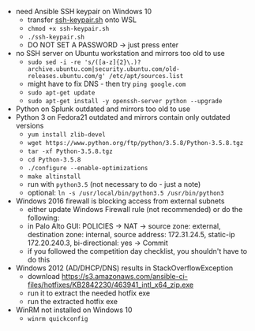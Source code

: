 - need Ansible SSH keypair on Windows 10
  - transfer [ssh-keypair.sh](../Scripts/ssh-keypair.sh) onto WSL
  - `chmod +x ssh-keypair.sh`
  - `./ssh-keypair.sh`
  - DO NOT SET A PASSWORD -> just press enter
- no SSH server on Ubuntu workstation and mirrors too old to use
  - `sudo sed -i -re 's/([a-z]{2}\.)?archive.ubuntu.com|security.ubuntu.com/old-releases.ubuntu.com/g' /etc/apt/sources.list`
  - might have to fix DNS - then try `ping google.com`
  - `sudo apt-get update`
  - `sudo apt-get install -y openssh-server python --upgrade`
- Python on Splunk outdated and mirrors too old to use
- Python 3 on Fedora21 outdated and mirrors contain only outdated versions
  - `yum install zlib-devel`
  - `wget https://www.python.org/ftp/python/3.5.8/Python-3.5.8.tgz`
  - `tar -xf Python-3.5.8.tgz`
  - `cd Python-3.5.8`
  - `./configure --enable-optimizations`
  - `make altinstall`
  - run with `python3.5` (not necessary to do - just a note)
  - optional: `ln -s /usr/local/bin/python3.5 /usr/bin/python3`
- Windows 2016 firewall is blocking access from external subnets
  - either update Windows Firewall rule (not recommended) or do the following:
  - in Palo Alto GUI: POLICIES -> NAT -> source zone: external, destination zone: internal, source address: 172.31.24.5, static-ip 172.20.240.3, bi-directional: yes -> Commit
  - if you followed the competition day checklist, you shouldn't have to do this
- Windows 2012 (AD/DHCP/DNS) results in StackOverflowException
  - download https://s3.amazonaws.com/ansible-ci-files/hotfixes/KB2842230/463941_intl_x64_zip.exe
  - run it to extract the needed hotfix exe
  - run the extracted hotfix exe
- WinRM not installed on Windows 10
  - `winrm quickconfig`
